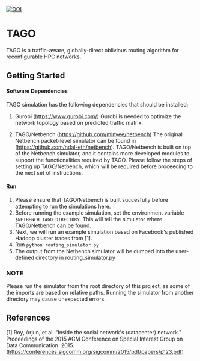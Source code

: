 [![DOI](https://zenodo.org/badge/DOI/10.5281/zenodo.3870995.svg)](https://doi.org/10.5281/zenodo.3870995)

# TAGO

TAGO is a traffic-aware, globally-direct oblivious routing algorithm for reconfigurable HPC networks. 

## Getting Started
#### Software Dependencies
TAGO simulation has the following dependencies that should be installed:
1) Gurobi (https://www.gurobi.com/)
Gurobi is needed to optimize the network topology based on predicted traffic matrix. 

2) TAGO/Netbench (https://github.com/minyee/netbench)
The original Netbench packet-level simulator can be found in (https://github.com/ndal-eth/netbench). TAGO/Netbench is built on top of the Netbench simulator, and it contains more developed modules to support the functionalities required by TAGO. Please follow the steps of setting up TAGO/Netbench, which will be required before proceeding to the next set of instructions.

#### Run
1) Please ensure that TAGO/Netbench is built succesfully before attempting to run the simulations here. 
2) Before running the example simulation, set the environment variable `$NETBENCH_TAGO_DIRECTORY`. This will tell the simulator where TAGO/Netbench can be found.
3) Next, we will run an example simulation based on Facebook's published Hadoop cluster traces from [1].
4) Run `python routing_simulator.py`
5) The output from the Netbench simulator will be dumped into the user-defined directory in routing_simulator.py

### NOTE
Please run the simulator from the root directory of this project, as some of the imports are based on relative paths. Running the simulator from another directory may cause unexpected errors.

## References
[1] Roy, Arjun, et al. "Inside the social network's (datacenter) network." Proceedings of the 2015 ACM Conference on Special Interest Group on Data Communication. 2015. (https://conferences.sigcomm.org/sigcomm/2015/pdf/papers/p123.pdf)